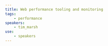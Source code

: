 ```yaml
---
title: Web performance tooling and monitoring
tags:
    - performance
speakers:
    - tim_marsh
use:
    - speakers
---
```


